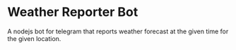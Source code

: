 # Weather Reporter Bot

A nodejs bot for telegram that reports weather forecast at the given time for the given location.
